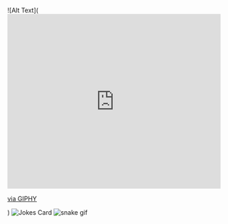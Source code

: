 ![Alt Text](<iframe src="https://giphy.com/embed/10yc2BaFNWuVu8" width="480" height="393" frameBorder="0" class="giphy-embed" allowFullScreen></iframe><p><a href="https://giphy.com/gifs/dancing-pee-teletubbies-10yc2BaFNWuVu8">via GIPHY</a></p>)
![Jokes Card](https://readme-jokes.vercel.app/api)
![snake gif](https://github.com/KakoytoBarista/KakoytoBarista/blob/output/github-contribution-grid-snake.gif)
